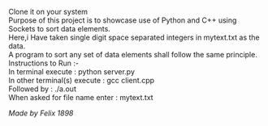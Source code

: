 
Clone it on your system <br>
Purpose of this project is to showcase use of Python and C++ using Sockets to sort data elements. <br>
Here,i Have taken single digit space separated integers in mytext.txt as the data. <br>
A program to sort any set of data elements shall follow the same principle. <br>
Instructions to Run :-  <br>
In terminal execute : python server.py <br>
In other terminal(s) execute : gcc client.cpp <br>
Followed by : ./a.out <br>
When asked for file name enter : mytext.txt <br>


*Made by Felix 1898*
